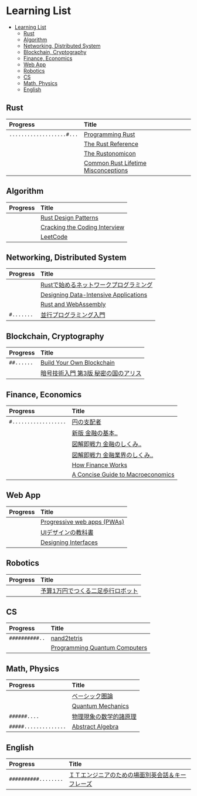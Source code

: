# Learning List

- [Learning List](#learning-list)
  - [Rust](#rust)
  - [Algorithm](#algorithm)
  - [Networking, Distributed System](#networking-distributed-system)
  - [Blockchain, Cryptography](#blockchain-cryptography)
  - [Finance, Economics](#finance-economics)
  - [Web App](#web-app)
  - [Robotics](#robotics)
  - [CS](#cs)
  - [Math, Physics](#math-physics)
  - [English](#english)

## Rust
| Progress | Title |
| :-- | :-- |
| `...................#...` | [Programming Rust](https://learning.oreilly.com/library/view/programming-rust-2nd/9781492052586/) |
|  | [The Rust Reference](https://doc.rust-lang.org/stable/reference/) |
|  | [The Rustonomicon](https://doc.rust-lang.org/nomicon/) |
|  | [Common Rust Lifetime Misconceptions](https://github.com/pretzelhammer/rust-blog/blob/master/posts/common-rust-lifetime-misconceptions.md) |

## Algorithm
| Progress | Title |
| :-- | :-- |
|  | [Rust Design Patterns](https://rust-unofficial.github.io/patterns/) |
|  | [Cracking the Coding Interview](https://www.crackingthecodinginterview.com/) |
|  | [LeetCode](https://leetcode.com/) |

## Networking, Distributed System
| Progress | Title |
| :-- | :-- |
|  | [Rustで始めるネットワークプログラミング](https://cha-shu00.hatenablog.com/entry/2019/06/12/231526) |
|  | [Designing Data-Intensive Applications](https://learning.oreilly.com/library/view/designing-data-intensive-applications/9781491903063/) |
|  | [Rust and WebAssembly](https://rustwasm.github.io/book/) |
| `#.......` | [並行プログラミング入門](https://www.oreilly.co.jp/books/9784873119595/) |

## Blockchain, Cryptography
| Progress | Title |
| :-- | :-- |
| `##......` | [Build Your Own Blockchain](https://www.springer.com/gp/book/9783030401412) |
|  | [暗号技術入門 第3版 秘密の国のアリス](https://www.hyuki.com/cr/) |

## Finance, Economics
| Progress | Title |
| :-- | :-- |
| `#..................` | [円の支配者](http://www.soshisha.com/book_search/detail/1_1057.html) |
|  | [新版 金融の基本..](https://www.njg.co.jp/book/9784534057419/) |
|  | [図解即戦力 金融のしくみ..](https://gihyo.jp/book/2021/978-4-297-11740-5) |
|  | [図解即戦力 金融業界のしくみ..](https://gihyo.jp/book/2020/978-4-297-11319-3) |
|  | [How Finance Works](https://store.hbr.org/product/how-finance-works-the-hbr-guide-to-thinking-smart-about-the-numbers/10230) |
|  | [A Concise Guide to Macroeconomics](https://store.hbr.org/product/a-concise-guide-to-macroeconomics-second-edition-what-managers-executives-and-students-need-to-know/16969) |

## Web App
| Progress | Title |
| :-- | :-- |
|  | [Progressive web apps (PWAs)](https://developer.mozilla.org/en-US/docs/Web/Progressive_web_apps) |
|  | [UIデザインの教科書](https://www.shoeisha.co.jp/book/detail/9784798155456) |
|  | [Designing Interfaces](https://learning.oreilly.com/library/view/designing-interfaces-3rd/9781492051954/) |

## Robotics
| Progress | Title |
| :-- | :-- |
|  | [予算1万円でつくる二足歩行ロボット](https://www.kohgakusha.co.jp/books/detail/978-4-7775-2109-8) |

## CS
| Progress | Title |
| :-- | :-- |
| `##########..` | [nand2tetris](https://www.nand2tetris.org/) |
|  | [Programming Quantum Computers ](https://learning.oreilly.com/library/view/programming-quantum-computers/9781492039679/) |

## Math, Physics
| Progress | Title |
| :-- | :-- |
|  | [ベーシック圏論](https://www.maruzen-publishing.co.jp/item/?book_no=295027) |
|  | [Quantum Mechanics](https://theoreticalminimum.com/courses/quantum-mechanics/2012/winter) |
| `######....` | [物理現象の数学的諸原理](https://www.kyoritsu-pub.co.jp/bookdetail/9784320017269) |
| `#####..............` | [Abstract Algebra](https://www.wiley.com/en-us/Abstract+Algebra%2C+3rd+Edition-p-9780471433347) |

## English
| Progress | Title |
| :-- | :-- |
| `##########........` | [ＩＴエンジニアのための場面別英会話＆キーフレーズ](https://www.natsume.co.jp/books/8794) |
